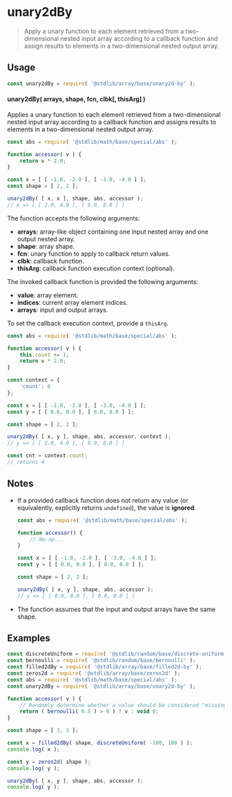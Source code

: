 <!--

@license Apache-2.0

Copyright (c) 2023 The Stdlib Authors.

Licensed under the Apache License, Version 2.0 (the "License");
you may not use this file except in compliance with the License.
You may obtain a copy of the License at

   http://www.apache.org/licenses/LICENSE-2.0

Unless required by applicable law or agreed to in writing, software
distributed under the License is distributed on an "AS IS" BASIS,
WITHOUT WARRANTIES OR CONDITIONS OF ANY KIND, either express or implied.
See the License for the specific language governing permissions and
limitations under the License.

-->

# unary2dBy

> Apply a unary function to each element retrieved from a two-dimensional nested input array according to a callback function and assign results to elements in a two-dimensional nested output array.

<section class="intro">

</section>

<!-- /.intro -->

<section class="usage">

## Usage

```javascript
const unary2dBy = require( '@stdlib/array/base/unary2d-by' );
```

#### unary2dBy( arrays, shape, fcn, clbk\[, thisArg] )

Applies a unary function to each element retrieved from a two-dimensional nested input array according to a callback function and assigns results to elements in a two-dimensional nested output array.

```javascript
const abs = require( '@stdlib/math/base/special/abs' );

function accessor( v ) {
    return v * 2.0;
}

const x = [ [ -1.0, -2.0 ], [ -3.0, -4.0 ] ];
const shape = [ 2, 2 ];

unary2dBy( [ x, x ], shape, abs, accessor );
// x => [ [ 2.0, 4.0 ], [ 6.0, 8.0 ] ]
```

The function accepts the following arguments:

-   **arrays**: array-like object containing one input nested array and one output nested array.
-   **shape**: array shape.
-   **fcn**: unary function to apply to callback return values.
-   **clbk**: callback function.
-   **thisArg**: callback function execution context (optional).

The invoked callback function is provided the following arguments:

-   **value**: array element.
-   **indices**: current array element indices.
-   **arrays**: input and output arrays.

To set the callback execution context, provide a `thisArg`.

<!-- eslint-disable no-invalid-this -->

```javascript
const abs = require( '@stdlib/math/base/special/abs' );

function accessor( v ) {
    this.count += 1;
    return v * 2.0;
}

const context = {
    'count': 0
};

const x = [ [ -1.0, -2.0 ], [ -3.0, -4.0 ] ];
const y = [ [ 0.0, 0.0 ], [ 0.0, 0.0 ] ];

const shape = [ 2, 2 ];

unary2dBy( [ x, y ], shape, abs, accessor, context );
// y => [ [ 2.0, 4.0 ], [ 6.0, 8.0 ] ]

const cnt = context.count;
// returns 4
```

</section>

<!-- /.usage -->

<section class="notes">

## Notes

-   If a provided callback function does not return any value (or equivalently, explicitly returns `undefined`), the value is **ignored**.

    ```javascript
    const abs = require( '@stdlib/math/base/special/abs' );

    function accessor() {
        // No-op...
    }

    const x = [ [ -1.0, -2.0 ], [ -3.0, -4.0 ] ];
    const y = [ [ 0.0, 0.0 ], [ 0.0, 0.0 ] ];

    const shape = [ 2, 2 ];

    unary2dBy( [ x, y ], shape, abs, accessor );
    // y => [ [ 0.0, 0.0 ], [ 0.0, 0.0 ] ]
    ```

-   The function assumes that the input and output arrays have the same shape.

</section>

<!-- /.notes -->

<section class="examples">

## Examples

<!-- eslint no-undef: "error" -->

```javascript
const discreteUniform = require( '@stdlib/random/base/discrete-uniform' ).factory;
const bernoulli = require( '@stdlib/random/base/bernoulli' );
const filled2dBy = require( '@stdlib/array/base/filled2d-by' );
const zeros2d = require( '@stdlib/array/base/zeros2d' );
const abs = require( '@stdlib/math/base/special/abs' );
const unary2dBy = require( '@stdlib/array/base/unary2d-by' );

function accessor( v ) {
    // Randomly determine whether a value should be considered "missing":
    return ( bernoulli( 0.5 ) > 0 ) ? v : void 0;
}

const shape = [ 3, 3 ];

const x = filled2dBy( shape, discreteUniform( -100, 100 ) );
console.log( x );

const y = zeros2d( shape );
console.log( y );

unary2dBy( [ x, y ], shape, abs, accessor );
console.log( y );
```

</section>

<!-- /.examples -->

<!-- Section for related `stdlib` packages. Do not manually edit this section, as it is automatically populated. -->

<section class="related">

</section>

<!-- /.related -->

<!-- Section for all links. Make sure to keep an empty line after the `section` element and another before the `/section` close. -->

<section class="links">

</section>

<!-- /.links -->
